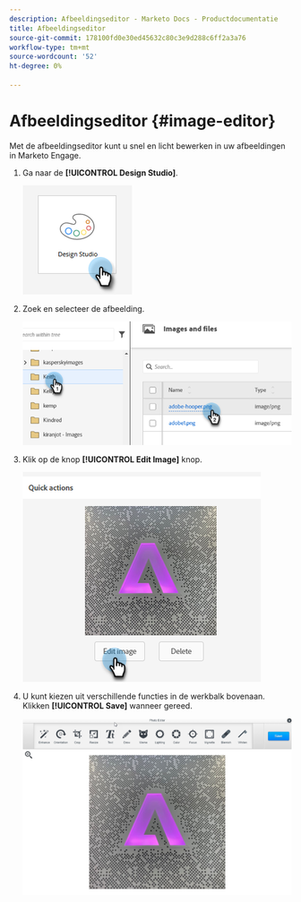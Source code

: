 ```yaml
---
description: Afbeeldingseditor - Marketo Docs - Productdocumentatie
title: Afbeeldingseditor
source-git-commit: 178100fd0e30ed45632c80c3e9d288c6ff2a3a76
workflow-type: tm+mt
source-wordcount: '52'
ht-degree: 0%

---
```


# Afbeeldingseditor {#image-editor}

Met de afbeeldingseditor kunt u snel en licht bewerken in uw afbeeldingen in Marketo Engage.

1. Ga naar de **[!UICONTROL Design Studio]**.

   ![](assets/image-editor-1.png)

1. Zoek en selecteer de afbeelding.

   ![](assets/image-editor-2.png)

1. Klik op de knop **[!UICONTROL Edit Image]** knop.

   ![](assets/image-editor-3.png)

1. U kunt kiezen uit verschillende functies in de werkbalk bovenaan. Klikken **[!UICONTROL Save]** wanneer gereed.

   ![](assets/image-editor-4.png)
